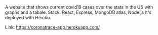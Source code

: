 A website that shows current covid19 cases over the stats in the US with graphs and a tabale.
Stack: React, Express, MongoDB atlas, Node.js
It's deployed with Heroku.

Link: https://coronatrace-app.herokuapp.com/
